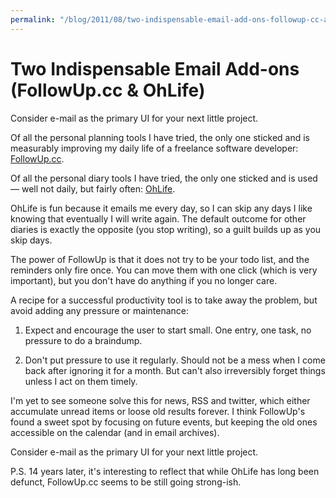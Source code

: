 ```yaml
---
permalink: "/blog/2011/08/two-indispensable-email-add-ons-followup-cc-and-ohlife/"
---
```


# Two Indispensable Email Add-ons (FollowUp.cc &amp; OhLife)

<x-summary>
    Consider e-mail as the primary UI for your next little project.
</x-summary>

Of all the personal planning tools I have tried, the only one sticked and is measurably improving my daily life of a freelance software developer: [FollowUp.cc](http://www.followup.cc/faq.php).

Of all the personal diary tools I have tried, the only one sticked and is used — well not daily, but fairly often: [OhLife](https://ohlife.com/).

OhLife is fun because it emails me every day, so I can skip any days I like knowing that eventually I will write again. The default outcome for other diaries is exactly the opposite (you stop writing), so a guilt builds up as you skip days.

The power of FollowUp is that it does not try to be your todo list, and the reminders only fire once. You can move them with one click (which is very important), but you don't have do anything if you no longer care.

A recipe for a successful productivity tool is to take away the problem, but avoid adding any pressure or maintenance:

1. Expect and encourage the user to start small. One entry, one task, no pressure to do a braindump.

2. Don't put pressure to use it regularly. Should not be a mess when I come back after ignoring it for a month. But can't also irreversibly forget things unless I act on them timely.

I'm yet to see someone solve this for news, RSS and twitter, which either accumulate unread items or loose old results forever. I think FollowUp's found a sweet spot by focusing on future events, but keeping the old ones accessible on the calendar (and in email archives).

Consider e-mail as the primary UI for your next little project.

P.S. 14 years later, it's interesting to reflect that while OhLife has long been defunct, FollowUp.cc seems to be still going strong-ish.
